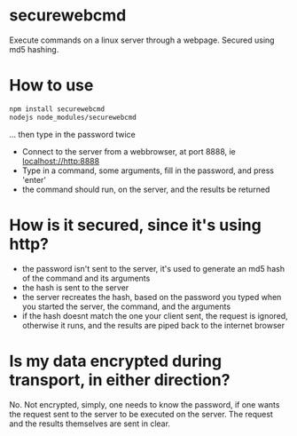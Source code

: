 # securewebcmd
Execute commands on a linux server through a webpage. Secured using md5 hashing.

# How to use

```bash
npm install securewebcmd
nodejs node_modules/securewebcmd
```
... then type in the password twice

* Connect to the server from a webbrowser, at port 8888, ie [localhost://http:8888](http://localhost:8888)
* Type in a command, some arguments, fill in the password, and press 'enter'
* the command should run, on the server, and the results be returned

# How is it secured, since it's using http?

* the password isn't sent to the server, it's used to generate an md5 hash of the command and its arguments
* the hash is sent to the server
* the server recreates the hash, based on the password you typed when you started the server, the command, and the arguments
* if the hash doesnt match the one your client sent, the request is ignored, otherwise it runs, and the results are piped back to the internet browser

# Is my data encrypted during transport, in either direction?

No. Not encrypted, simply, one needs to know the password, if one wants the request sent to the server to be executed on the server.  The request and the results themselves are sent in clear.

